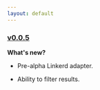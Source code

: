 ```yaml
---
layout: default
---
```


### [v0.0.5](https://github.com/layer5io/meshery/releases/tag/v0.0.5)

**What's new?**

- Pre-alpha Linkerd adapter.

* Ability to filter results.

